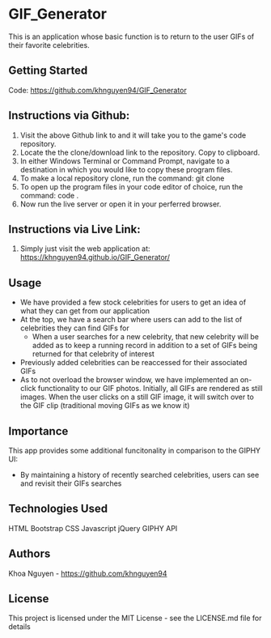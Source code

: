 # GIF_Generator
This is an application whose basic function is to return to the user GIFs of their favorite celebrities. 

## Getting Started
Code: https://github.com/khnguyen94/GIF_Generator

## Instructions via Github:

1. Visit the above Github link to and it will take you to the game's code repository.
2. Locate the the clone/download link to the repository. Copy to clipboard.
3. In either Windows Terminal or Command Prompt, navigate to a destination in which you would like to copy these program files.
4. To make a local repository clone, run the command: git clone
5. To open up the program files in your code editor of choice, run the command: code .
6. Now run the live server or open it in your perferred browser.

## Instructions via Live Link:

1. Simply just visit the web application at: https://khnguyen94.github.io/GIF_Generator/

## Usage
- We have provided a few stock celebrities for users to get an idea of what they can get from our application
- At the top, we have a search bar where users can add to the list of celebrities they can find GIFs for
    - When a user searches for a new celebrity, that new celebrity will be added as to keep a running record in addition to a set of GIFs being returned for that celebrity of interest
- Previously added celebrities can be reaccessed for their associated GIFs
- As to not overload the browser window, we have implemented an on-click functionality to our GIF photos. Initially, all GIFs are rendered as still images. When the user clicks on a still GIF image, it will switch over to the GIF clip (traditional moving GIFs as we know it)

## Importance
This app provides some additional funcitonality in comparison to the GIPHY UI:
- By maintaining a history of recently searched celebrities, users can see and revisit their GIFs searches

## Technologies Used
HTML
Bootstrap
CSS
Javascript
jQuery
GIPHY API

## Authors
Khoa Nguyen - https://github.com/khnguyen94

## License
This project is licensed under the MIT License - see the LICENSE.md file for details

